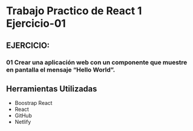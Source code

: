 # Trabajo Practico de React 1 Ejercicio-01

## EJERCICIO:

### 01 Crear una aplicación web con un componente que muestre en pantalla el mensaje “Hello World”.


## Herramientas Utilizadas

* Boostrap React
* React
* GitHub
* Netlify

